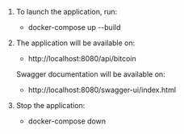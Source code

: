 1) To launch the application, run: 
     - docker-compose up --build

2) The application will be available on:
     - http://localhost:8080/api/bitcoin
       
   Swagger documentation will be available on:
     - http://localhost:8080/swagger-ui/index.html
    
3) Stop the application:
     - docker-compose down
